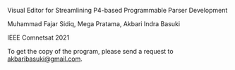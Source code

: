 Visual Editor for Streamlining P4-based Programmable Parser Development

Muhammad Fajar Sidiq, Mega Pratama, Akbari Indra Basuki

IEEE Comnetsat 2021

To get the copy of the program, please send a request to akbaribasuki@gmail.com.
